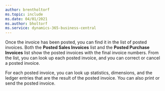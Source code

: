 ```yaml
---
author: brentholtorf
ms.topic: include
ms.date: 04/01/2021
ms.author: bholtorf
ms.service: dynamics-365-business-central
---
```

Once the invoice has been posted, you can find it in the list of posted invoices. Both the **Posted Sales Invoices** list and the **Posted Purchase Invoices** list show the posted invoices with the final invoice numbers. From the list, you can look up each posted invoice, and you can correct or cancel a posted invoice.  

For each posted invoice, you can look up statistics, dimensions, and the ledger entries that are the result of the posted invoice. You can also print or send the posted invoice.  
